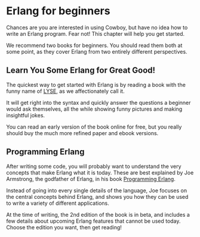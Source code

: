 Erlang for beginners
====================

Chances are you are interested in using Cowboy, but have
no idea how to write an Erlang program. Fear not! This
chapter will help you get started.

We recommend two books for beginners. You should read them
both at some point, as they cover Erlang from two entirely
different perspectives.

Learn You Some Erlang for Great Good!
-------------------------------------

The quickest way to get started with Erlang is by reading
a book with the funny name of [LYSE](http://learnyousomeerlang.com),
as we affectionately call it.

It will get right into the syntax and quickly answer the questions
a beginner would ask themselves, all the while showing funny
pictures and making insightful jokes.

You can read an early version of the book online for free,
but you really should buy the much more refined paper and
ebook versions.

Programming Erlang
------------------

After writing some code, you will probably want to understand
the very concepts that make Erlang what it is today. These
are best explained by Joe Armstrong, the godfather of Erlang,
in his book [Programming Erlang](http://pragprog.com/book/jaerlang2/programming-erlang).

Instead of going into every single details of the language,
Joe focuses on the central concepts behind Erlang, and shows
you how they can be used to write a variety of different
applications.

At the time of writing, the 2nd edition of the book is in beta,
and includes a few details about upcoming Erlang features that
cannot be used today. Choose the edition you want, then get
reading!
